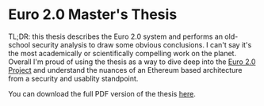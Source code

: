# Euro 2.0 Master's Thesis

TL;DR: this thesis describes the Euro 2.0 system and performs an old-school security analysis to draw some obvious conclusions. I can't say it's the most academically or scientifically compelling work on the planet. Overall I'm proud of using the thesis as a way to dive deep into the [Euro 2.0 Project](https://github.com/cryptofiat) and understand the nuances of an Ethereum based architecture from a security and usablity standpoint.

You can download the full PDF version of the thesis [here](https://github.com/craastad/euro2-masters-thesis/raw/master/2017-05-19-thesis.pdf).
